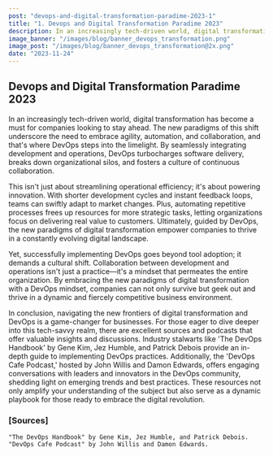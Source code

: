 ```yaml
---
post: "devops-and-digital-transformation-paradime-2023-1"
title: "1. Devops and Digital Transformation Paradime 2023"
description: In an increasingly tech-driven world, digital transformation has become a must for companies looking to stay ahead
image_banner: "/images/blog/banner_devops_transformation.png"
image_post: "/images/blog/banner_devops_transformation@2x.png"
date: "2023-11-24"
---
```


## Devops and Digital Transformation Paradime 2023

In an increasingly tech-driven world, digital transformation has become a must for companies looking to stay ahead. The new paradigms of this shift underscore the need to embrace agility, automation, and collaboration, and that's where DevOps steps into the limelight. By seamlessly integrating development and operations, DevOps turbocharges software delivery, breaks down organizational silos, and fosters a culture of continuous collaboration.

This isn't just about streamlining operational efficiency; it's about powering innovation. With shorter development cycles and instant feedback loops, teams can swiftly adapt to market changes. Plus, automating repetitive processes frees up resources for more strategic tasks, letting organizations focus on delivering real value to customers. Ultimately, guided by DevOps, the new paradigms of digital transformation empower companies to thrive in a constantly evolving digital landscape.

Yet, successfully implementing DevOps goes beyond tool adoption; it demands a cultural shift. Collaboration between development and operations isn't just a practice—it's a mindset that permeates the entire organization. By embracing the new paradigms of digital transformation with a DevOps mindset, companies can not only survive but geek out and thrive in a dynamic and fiercely competitive business environment.

In conclusion, navigating the new frontiers of digital transformation and DevOps is a game-changer for businesses. For those eager to dive deeper into this tech-savvy realm, there are excellent sources and podcasts that offer valuable insights and discussions. Industry stalwarts like 'The DevOps Handbook' by Gene Kim, Jez Humble, and Patrick Debois provide an in-depth guide to implementing DevOps practices. Additionally, the 'DevOps Cafe Podcast,' hosted by John Willis and Damon Edwards, offers engaging conversations with leaders and innovators in the DevOps community, shedding light on emerging trends and best practices. These resources not only amplify your understanding of the subject but also serve as a dynamic playbook for those ready to embrace the digital revolution.

### [Sources]
    "The DevOps Handbook" by Gene Kim, Jez Humble, and Patrick Debois.
    "DevOps Cafe Podcast" by John Willis and Damon Edwards.
